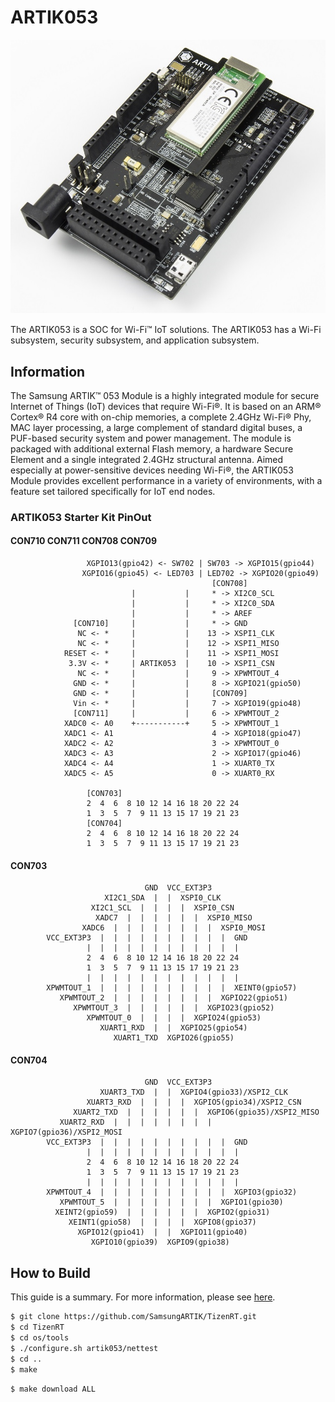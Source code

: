 # ARTIK053

![ARTIK053](../../../docs/media/a053.jpg)

The ARTIK053 is a SOC for Wi-Fi™ IoT solutions. The ARTIK053 has a Wi-Fi subsystem, security subsystem, and application subsystem.

## Information

The Samsung ARTIK™ 053 Module is a highly integrated module for secure Internet of Things (IoT) devices that require Wi-Fi®. It is based on an ARM® Cortex® R4 core with on-chip memories, a complete 2.4GHz Wi-Fi® Phy, MAC layer processing, a large complement of standard digital buses, a PUF-based security system and power management. The module is packaged with additional external Flash memory, a hardware Secure Element and a single integrated 2.4GHz structural antenna.
Aimed especially at power-sensitive devices needing Wi-Fi®, the ARTIK053 Module provides excellent performance in a variety of environments, with a feature set tailored specifically for IoT end nodes.

### ARTIK053 Starter Kit PinOut
#### CON710 CON711 CON708 CON709
```
                 XGPIO13(gpio42) <- SW702 | SW703 -> XGPIO15(gpio44)
                XGPIO16(gpio45) <- LED703 | LED702 -> XGPIO20(gpio49)
                                             [CON708]
                           |           |     * -> XI2C0_SCL
                           |           |     * -> XI2C0_SDA
                           |           |     * -> AREF
              [CON710]     |           |     * -> GND
               NC <- *     |           |    13 -> XSPI1_CLK
               NC <- *     |           |    12 -> XSPI1_MISO
            RESET <- *     |           |    11 -> XSPI1_MOSI
             3.3V <- *     | ARTIK053  |    10 -> XSPI1_CSN
               NC <- *     |           |     9 -> XPWMTOUT_4
              GND <- *     |           |     8 -> XGPIO21(gpio50)
              GND <- *     |           |     [CON709]
              Vin <- *     |           |     7 -> XGPIO19(gpio48)
              [CON711]     |           |     6 -> XPWMTOUT_2
            XADC0 <- A0    +-----------+     5 -> XPWMTOUT_1
            XADC1 <- A1                      4 -> XGPIO18(gpio47)
            XADC2 <- A2                      3 -> XPWMTOUT_0
            XADC3 <- A3                      2 -> XGPIO17(gpio46)
            XADC4 <- A4                      1 -> XUART0_TX
            XADC5 <- A5                      0 -> XUART0_RX

                 [CON703]
                 2  4  6  8 10 12 14 16 18 20 22 24
                 1  3  5  7  9 11 13 15 17 19 21 23
                 [CON704]
                 2  4  6  8 10 12 14 16 18 20 22 24
                 1  3  5  7  9 11 13 15 17 19 21 23
```
#### CON703
```
                              GND  VCC_EXT3P3
                     XI2C1_SDA  |  |  XSPI0_CLK
                  XI2C1_SCL  |  |  |  |  XSPI0_CSN
                   XADC7  |  |  |  |  |  |  XSPI0_MISO
                XADC6  |  |  |  |  |  |  |  |  XSPI0_MOSI
        VCC_EXT3P3  |  |  |  |  |  |  |  |  |  |  GND
                 |  |  |  |  |  |  |  |  |  |  |  |
                 2  4  6  8 10 12 14 16 18 20 22 24
                 1  3  5  7  9 11 13 15 17 19 21 23
                 |  |  |  |  |  |  |  |  |  |  |  |
        XPWMTOUT_1  |  |  |  |  |  |  |  |  |  |  XEINT0(gpio57)
           XPWMTOUT_2  |  |  |  |  |  |  |  |  XGPIO22(gpio51)
              XPWMTOUT_3  |  |  |  |  |  |  XGPIO23(gpio52)
                 XPWMTOUT_0  |  |  |  |  XGPIO24(gpio53)
                    XUART1_RXD  |  |  XGPIO25(gpio54)
                       XUART1_TXD  XGPIO26(gpio55)
```
#### CON704
```
                              GND  VCC_EXT3P3
                    XUART3_TXD  |  |  XGPIO4(gpio33)/XSPI2_CLK
                 XUART3_RXD  |  |  |  |  XGPIO5(gpio34)/XSPI2_CSN
              XUART2_TXD  |  |  |  |  |  |  XGPIO6(gpio35)/XSPI2_MISO
           XUART2_RXD  |  |  |  |  |  |  |  |  XGPIO7(gpio36)/XSPI2_MOSI
        VCC_EXT3P3  |  |  |  |  |  |  |  |  |  |  GND
                 |  |  |  |  |  |  |  |  |  |  |  |
                 2  4  6  8 10 12 14 16 18 20 22 24
                 1  3  5  7  9 11 13 15 17 19 21 23
                 |  |  |  |  |  |  |  |  |  |  |  |
        XPWMTOUT_4  |  |  |  |  |  |  |  |  |  |  XGPIO3(gpio32)
           XPWMTOUT_5  |  |  |  |  |  |  |  |  XGPIO1(gpio30)
          XEINT2(gpio59)  |  |  |  |  |  |  XGPIO2(gpio31)
             XEINT1(gpio58)  |  |  |  |  XGPIO8(gpio37)
               XGPIO12(gpio41)  |  |  XGPIO11(gpio40)
                  XGPIO10(gpio39)  XGPIO9(gpio38)
```

## How to Build

This guide is a summary. For more information, please see [here](../artik05x/README.md#how-to-build).
```bash
$ git clone https://github.com/SamsungARTIK/TizenRT.git
$ cd TizenRT
$ cd os/tools
$ ./configure.sh artik053/nettest
$ cd ..
$ make
```
```bash
$ make download ALL
```
